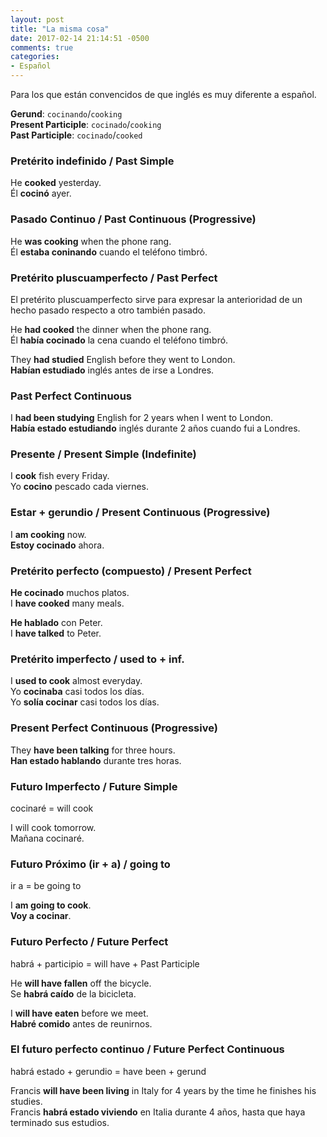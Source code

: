 ```yaml
---
layout: post
title: "La misma cosa"
date: 2017-02-14 21:14:51 -0500
comments: true
categories: 
- Español
---
```


Para los que están convencidos de que inglés es muy diferente a español.

<!-- more -->

**Gerund**: `cocinando`/`cooking` <br>
**Present Participle**: `cocinado`/`cooking` <br>
**Past Participle**: `cocinado`/`cooked` <br>

### Pretérito indefinido / Past Simple

He **cooked** yesterday. <br>
Él **cocinó** ayer.

### Pasado Continuo / Past Continuous (Progressive)

He **was cooking** when the phone rang. <br>
Él **estaba coninando** cuando el teléfono timbró.

### Pretérito pluscuamperfecto / Past Perfect

El pretérito pluscuamperfecto sirve para expresar la anterioridad de un hecho pasado respecto a otro también pasado.

He **had cooked** the dinner when the phone rang. <br>
Él **había cocinado** la cena cuando el teléfono timbró.

They **had studied** English before they went to London.<br>
**Habían estudiado** inglés antes de irse a Londres.

### Past Perfect Continuous

I **had been studying**   English for 2 years when I went to London. <br>
**Había estado estudiando** inglés durante 2 años cuando fui a Londres.


### Presente / Present Simple (Indefinite)

I **cook** fish every Friday. <br>
Yo **cocino** pescado cada viernes.

### Estar + gerundio / Present Continuous (Progressive)

I **am cooking** now. <br>
**Estoy cocinado** ahora.

### Pretérito perfecto (compuesto) / Present Perfect

**He cocinado** muchos platos. <br>
I **have cooked** many meals.

**He hablado** con Peter. <br>
I **have talked** to Peter.

### Pretérito imperfecto / used to + inf.

I **used to cook** almost everyday. <br>
Yo **cocinaba** casi todos los días. <br>
Yo **solía cocinar** casi todos los días.

### Present Perfect Continuous (Progressive)

They **have been talking** for three hours. <br>
**Han estado hablando** durante tres horas.

### Futuro Imperfecto / Future Simple

cocinaré = will cook

I will cook tomorrow. <br>
Mañana cocinaré.

### Futuro Próximo (ir + a) / going to

ir a = be going to

I **am going to cook**. <br>
**Voy a cocinar**.

### Futuro Perfecto / Future Perfect

habrá + participio = will have + Past Participle

He **will have fallen** off the bicycle. <br>
Se **habrá caído** de la bicicleta.

I **will  have eaten** before we meet. <br>
**Habré comido** antes de reunirnos.

### El futuro perfecto continuo / Future Perfect Continuous

habrá estado + gerundio = have been + gerund

Francis **will have been living** in Italy for 4 years by the time he finishes his studies. <br>
Francis **habrá estado viviendo** en Italia durante 4 años, hasta que haya terminado sus estudios.